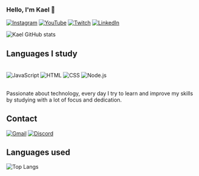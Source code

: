 
### Hello, I'm Kael 👋

[![Instagram](https://img.shields.io/badge/Instagram-E4405F?style=for-the-badge&logo=instagram&logoColor=white)](https://instagram.com/kaelmosconi)
[![YouTube](https://img.shields.io/badge/YouTube-FF0000?style=for-the-badge&logo=youtube&logoColor=white)](https://youtube.com/@kaellexe)
[![Twitch](https://img.shields.io/badge/Twitch-9146FF?style=for-the-badge&logo=twitch&logoColor=white)](https://www.twitch.tv/kaelmosconi_)
[![LinkedIn](https://img.shields.io/badge/LinkedIn-0077B5?style=for-the-badge&logo=linkedin&logoColor=white)](https://www.linkedin.com/in/kael-ant%C3%B4nio-mosconi/)

![Kael GitHub stats](https://github-readme-stats.vercel.app/api?username=Kael-JS&show_icons=true&theme=transparent)


## Languages ​​I study

<div style="display: inline_block"><br/>
  <img align="center" alt="JavaScript" src="https://img.shields.io/badge/JavaScript-F7DF1E?style=for-the-badge&logo=javascript&logoColor=black" />
  <img align="center" alt="HTML" src="https://img.shields.io/badge/HTML-239120?style=for-the-badge&logo=html5&logoColor=white" />
  <img align="center" alt="CSS" src="https://img.shields.io/badge/CSS-239120?&style=for-the-badge&logo=css3&logoColor=white" />
  <img align="center" alt="Node.js" src="https://img.shields.io/badge/Node.js-43853D?style=for-the-badge&logo=node.js&logoColor=white" />
</div><br/>

Passionate about technology, every day I try to learn and improve my skills by studying with a lot of focus and dedication.

## Contact

[![Gmail](https://img.shields.io/badge/Gmail-D14836?style=for-the-badge&logo=gmail&logoColor=white)](kaelmosconi@gmail.com)
[![Discord](https://img.shields.io/badge/Discord-7289DA?style=for-the-badge&logo=discord&logoColor=white)](https://discord.gg/vnzYerwua8)

## Languages ​​used
![Top Langs](https://github-readme-stats.vercel.app/api/top-langs/?username=Kael-JS&layout=compact)
